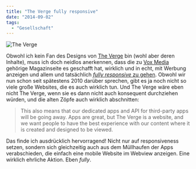 ```yaml
---
title: "The Verge fully responsive"
date: "2014-09-02"
tags:
  - "Gesellschaft"
---
```


![The Verge](/images/thevergescreen.png)

Obwohl ich kein Fan des Designs von [The Verge](http://www.theverge.com/) bin (wohl aber deren Inhalte), muss ich doch neidlos anerkennen, dass die zu [Vox Media](http://en.wikipedia.org/wiki/Vox_Media) gehörige Magazinseite es geschafft hat, wirklich und in echt, mit Werbung anzeigen und allem und tatsächlich [_fully responsive_ zu gehen](http://www.theverge.com/2014/9/2/6096609/welcome-to-verge-2-0). Obwohl wir nun schon seit spätestens 2010 darüber sprechen, gibt es ja noch nicht so viele große Websites, die es auch wirklich tun. Und The Verge wäre eben nicht The Verge, wenn sie es dann nicht auch konsequent durchziehen würden, und die alten Zöpfe auch wirklich abschnitten:

> This also means that our dedicated apps and API for third-party apps will be going away. Apps are great, but The Verge is a website, and we want people to have the best experience with our content where it is created and designed to be viewed.

Das finde ich ausdrücklich hervorragend! Nicht nur auf responsiveness setzen, sondern sich gleichzeitig auch aus dem Müllhaufen der Apps verabschieden, die einfach eine mobile Website im Webview anzeigen. Eine wirklich ehrliche Aktion. Eben _fully_.

